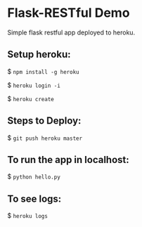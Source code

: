 # Flask-RESTful Demo

Simple flask restful app deployed to heroku.

## Setup heroku:

$ `npm install -g heroku`

$ `heroku login -i`

$ `heroku create`

## Steps to Deploy:

$ `git push heroku master`

## To run the app in localhost:

$ `python hello.py`

## To see logs:

$ `heroku logs`